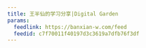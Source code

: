```yaml
---
title: 王半仙的学习分享|Digital Garden
params:
  feedlink: https://banxian-w.com/feed
  feedid: c7f70011f40197d3c3619a7dfb76f3df
---
```

